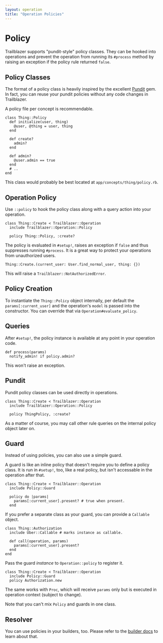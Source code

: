 ```yaml
---
layout: operation
title: "Operation Policies"
---
```


# Policy

Trailblazer supports "pundit-style" policy classes. They can be hooked into operations and prevent the operation from running its `#process` method by raising an exception if the policy rule returned `false`.

## Policy Classes

The format of a policy class is heavily inspired by the excellent [Pundit](https://github.com/elabs/pundit) gem. In fact, you can reuse your pundit policies without any code changes in Trailblazer.

A policy file per concept is recommendable.


    class Thing::Policy
      def initialize(user, thing)
        @user, @thing = user, thing
      end

      def create?
        admin?
      end

      def admin?
        @user.admin == true
      end
      # ..
    end


This class would probably be best located at `app/concepts/thing/policy.rb`.

## Operation Policy

Use `::policy` to hook the policy class along with a query action into your operation.


    class Thing::Create < Trailblazer::Operation
      include Trailblazer::Operation::Policy

      policy Thing::Policy, :create?



The policy is evaluated in `#setup!`, raises an exception if `false` and thus suppresses running `#process`. It is a great way to protect your operations from unauthorized users.


    Thing::Create.(current_user: User.find_normal_user, thing: {})


This will raise a `Trailblazer::NotAuthorizedError`.

## Policy Creation

To instantiate the `Thing::Policy` object internally, per default the `params[:current_user]` and the operation's `model` is passed into the constructor. You can override that via `Operation#evaluate_policy`.

## Queries

After `#setup!`, the policy instance is available at any point in your operation code.


    def process(params)
      notify_admin! if policy.admin?


This won't raise an exception.

## Pundit

Pundit policy classes can be used directly in operations.


    class Thing::Create < Trailblazer::Operation
      include Trailblazer::Operation::Policy

      policy ThingPolicy, :create?


As a matter of course, you may call other rule queries on the internal policy object later on.

## Guard

Instead of using policies, you can also use a simple guard.

A guard is like an inline policy that doesn't require you to define a policy class. It is run in `#setup!`, too, like a real policy, but isn't accessable in the operation after that.


    class Thing::Create < Trailblazer::Operation
      include Policy::Guard

      policy do |params|
        params[:current_user].present? # true when present.
      end


If you prefer a separate class as your guard, you can provide a `Callable` object.

    class Thing::Authorization
      include Uber::Callable # marks instance as callable.

      def call(operation, params)
        params[:current_user].present?
      end
    end

Pass the guard *instance* to `Operation::policy` to register it.

    class Thing::Create < Trailblazer::Operation
      include Policy::Guard
      policy Authorization.new


The same works with `Proc`, which will receive `params` only but is executed in operation context (subject to change).

Note that you can't mix `Policy` and guards in one class.

## Resolver

You can use policies in your builders, too. Please refer to the [builder docs](builder.html#resolver) to learn about that.

